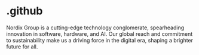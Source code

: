 # .github
Nordix Group is a cutting-edge technology conglomerate, spearheading innovation in software, hardware, and AI. Our global reach and commitment to sustainability make us a driving force in the digital era, shaping a brighter future for all.
